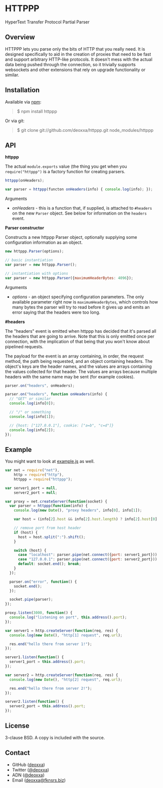 HTTPPP
======

HyperText Transfer Protocol Partial Parser

Overview
--------

HTTPPP lets you parse only the bits of HTTP that you really need. It is designed
specifically to aid in the creation of proxies that need to be fast and support
arbitrary HTTP-like protocols. It doesn't mess with the actual data being pushed
through the connection, so it trivially supports websockets and other extensions
that rely on upgrade functionality or similar.

Installation
------------

Available via [npm](http://npmjs.org/):

> $ npm install httppp

Or via git:

> $ git clone git://github.com/deoxxa/httppp.git node_modules/httppp

API
---

**httppp**

The actual `module.exports` value (the thing you get when you `require("httppp")`
is a factory function for creating parsers.

```javascript
httppp(onHeaders);
```

```javascript
var parser = httppp(functon onHeaders(info) { console.log(info); });
```

Arguments

* _onHeaders_ - this is a function that, if supplied, is attached to `#headers`
  on the new `Parser` object. See below for information on the `headers` event.

**Parser constructor**

Constructs a new httppp Parser object, optionally supplying some configuration
information as an object.

```javascript
new httppp.Parser(options);
```

```javascript
// basic instantiation
var parser = new httppp.Parser();

// instantiation with options
var parser = new httppp.Parser({maximumHeaderBytes: 4096});
```

Arguments

* _options_ - an object specifying configuration parameters. The only available
  parameter right now is `maximumHeaderBytes`, which controls how many bytes the
  parser will try to read before it gives up and emits an error saying that the
  headers were too long.

**#headers**

The "headers" event is emitted when httppp has decided that it's parsed all the
headers that are going to arrive. Note that this is only emitted once per
connection, with the implication of that being that you won't know about
pipelined requests.

The payload for the event is an array containing, in order, the request method,
the path being requested, and an object containing headers. The object's keys
are the header names, and the values are arrays containing the values collected
for that header. The values are arrays because multiple headers with the same
name may be sent (for example cookies).

```javascript
parser.on("headers", onHeaders);
```

```javascript
parser.on("headers", function onHeaders(info) {
  // "GET" or similar
  console.log(info[0]);

  // "/" or something
  console.log(info[1]);

  // {host: ["127.0.0.1"], cookie: ["a=b", "c=d"]}
  console.log(info[2]);
});
```

Example
-------

You might want to look at [example.js](https://github.com/deoxxa/httppp/blob/master/example.js)
as well.

```javascript
var net = require("net"),
    http = require("http"),
    httppp = require("httppp");

var server1_port = null,
    server2_port = null;

var proxy = net.createServer(function(socket) {
  var parser = httppp(function(info) {
    console.log(new Date(), "proxy headers", info[0], info[1]);

    var host = (info[2].host && info[2].host.length) ? info[2].host[0] : null;

    // remove port from host header
    if (host) {
      host = host.split(":").shift();
    }

    switch (host) {
      case "localhost": parser.pipe(net.connect({port: server1_port})).pipe(socket); break;
      case "127.0.0.1": parser.pipe(net.connect({port: server2_port})).pipe(socket); break;
      default: socket.end(); break;
    }
  });

  parser.on("error", function() {
    socket.end();
  });

  socket.pipe(parser);
});

proxy.listen(3000, function() {
  console.log("listening on port", this.address().port);
});

var server1 = http.createServer(function(req, res) {
  console.log(new Date(), "http[1] request", req.url);

  res.end("hello there from server 1!");
});

server1.listen(function() {
  server1_port = this.address().port;
});

var server2 = http.createServer(function(req, res) {
  console.log(new Date(), "http[2] request", req.url);

  res.end("hello there from server 2!");
});

server2.listen(function() {
  server2_port = this.address().port;
});
```

License
-------

3-clause BSD. A copy is included with the source.

Contact
-------

* GitHub ([deoxxa](http://github.com/deoxxa))
* Twitter ([@deoxxa](http://twitter.com/deoxxa))
* ADN ([@deoxxa](https://alpha.app.net/deoxxa))
* Email ([deoxxa@fknsrs.biz](mailto:deoxxa@fknsrs.biz))
